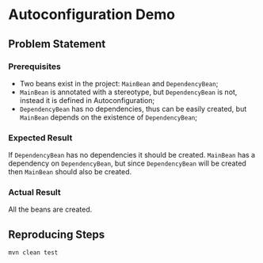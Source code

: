 # Autoconfiguration Demo

## Problem Statement

### Prerequisites

- Two beans exist in the project: `MainBean` and `DependencyBean`;
- `MainBean` is annotated with a stereotype, but `DependencyBean` is not, instead it is defined in Autoconfiguration;
- `DependencyBean` has no dependencies, thus can be easily created, but `MainBean` depends on the existence of `DependencyBean`;

### Expected Result

If `DependencyBean` has no dependencies it should be created. `MainBean` has a dependency on `DependencyBean`,
but since `DependencyBean` will be created then `MainBean` should also be created.

### Actual Result

All the beans are created.

## Reproducing Steps

`mvn clean test`
